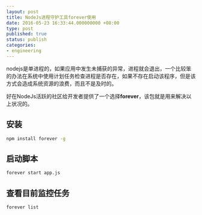 ```yaml
---
layout: post
title: NodeJs进程守护工具forever使用
date: 2016-05-23 16:33:44.000000000 +08:00
type: post
published: true
status: publish
categories:
- engineering
---
```

nodejs是单进程的，如果应用中发生未捕获的异常，进程就会退出，一个比较笨的办法在系统中使用计划任务检查进程是否存在，如果不存在启动该程序，但是该方式会造成系统资源的浪费，而且不是及时的。

好在NodeJs活跃的社区给开发者提供了一个选择**forever**，该包就是用来解决以上状况的。

## 安装

```bash
npm install forever -g
```

## 启动脚本

```bash
forever start app.js
```

## 查看目前监控任务

```bash
forever list
```